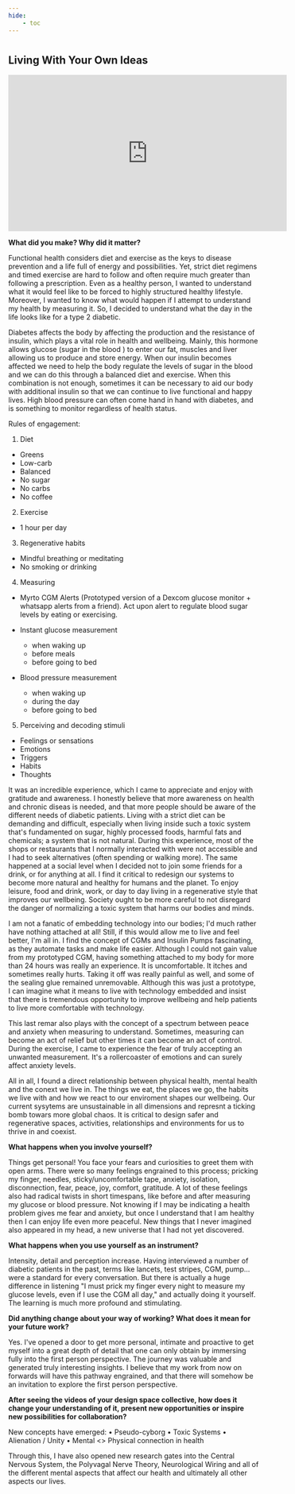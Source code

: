```yaml
---
hide:
    - toc
---
```

#
## Living With Your Own Ideas


<iframe width="560" height="315" src="https://www.youtube.com/embed/2No1AGCUVHg" title="YouTube video player" frameborder="0" allow="accelerometer; autoplay; clipboard-write; encrypted-media; gyroscope; picture-in-picture" allowfullscreen></iframe>




**What did you make? Why did it matter?**


Functional health considers diet and exercise as the keys to disease prevention and a life full of energy and possibilities. Yet, strict diet regimens and timed exercise are hard to follow and often require much greater than following a prescription. Even as a healthy person, I wanted to understand what it would feel like to be forced to highly structured healthy lifestyle. Moreover, I wanted to know what would happen if I attempt to understand my health by measuring it. So, I decided to understand what the day in the life looks like for a type 2 diabetic.

Diabetes affects the body by affecting the production and the resistance of insulin, which plays a vital role in health and wellbeing. Mainly, this hormone allows glucose (sugar in the blood ) to enter our fat, muscles and liver allowing us to produce and store energy. When our insulin becomes affected we need to help the body regulate the levels of sugar in the blood and we can do this through a balanced diet and exercise. When this combination is not enough, sometimes it can be necessary to aid our body with additional insulin so that we can continue to live functional and happy lives. High blood pressure can often come hand in hand with diabetes, and is something to monitor regardless of health status.


Rules of engagement:


1.	Diet

  -	Greens
  - Low-carb
  - Balanced
  - No sugar
  - No carbs
  - No coffee


2.	Exercise

  - 1 hour per day


3.	Regenerative habits

  - Mindful breathing or meditating
  - No smoking or drinking


4.	Measuring

  - Myrto CGM Alerts (Prototyped version of a Dexcom glucose monitor + whatsapp alerts from a friend). Act upon alert to regulate blood sugar levels by eating or exercising.

  - Instant glucose measurement
      - when waking up
      - before meals
      - before going to bed

  - Blood pressure measurement
      - when waking up
      - during the day
      - before going to bed

5.	Perceiving and decoding stimuli

  - Feelings or sensations
  - Emotions
  - Triggers
  - Habits
  - Thoughts


  It was an incredible experience, which I came to appreciate and enjoy with gratitude and awareness. I honestly believe that more awareness on health and chronic diseas is needed, and that more people should be aware of the different needs of diabetic patients. Living with a strict diet can be demanding and difficult, especially when living inside such a toxic system that's fundamented on sugar, highly processed foods, harmful fats and chemicals; a system that is not natural. During this experience, most of the shops or restaurants that I normally interacted with were not accessible and I had to seek alternatives (often spending or walking more). The same happened at a social level when I decided not to join some friends for a drink, or for anything at all. I find it critical to redesign our systems to become more natural and healthy for humans and the planet. To enjoy leisure, food and drink, work, or day to day living in a regenerative style that improves our wellbeing. Society ought to be more careful to not disregard the danger of normalizing a toxic system that harms our bodies and minds.

  I am not a fanatic of embedding technology into our bodies; I'd much rather have nothing attached at all! Still, if this would allow me to live and feel better, I'm all in. I find the concept of CGMs and Insulin Pumps fascinating, as they automate tasks and make life easier. Although I could not gain value from my prototyped CGM, having something attached to my body for more than 24 hours was really an experience. It is uncomfortable. It itches and sometimes really hurts. Taking it off was really painful as well, and some of the sealing glue remained unremovable. Although this was just a prototype, I can imagine what it means to live with technology embedded and insist that there is tremendous opportunity to improve wellbeing and help patients to live more comfortable with technology.

  This last remar also plays with the concept of a spectrum between peace and anxiety when measuring to understand. Sometimes, measuring can become an act of relief but other times it can become an act of control. During the exercise, I came to experience the fear of truly accepting an unwanted measurement. It's a rollercoaster of emotions and can surely affect anxiety levels.

  All in all, I found a direct relationship between physical health, mental health and the conext we live in. The things we eat, the places we go, the habits we live with and how we react to our enviroment shapes our wellbeing. Our current sysytems are unsustainable in all dimensions and represnt a ticking bomb towars more global chaos. It is critical to design safer and regenerative spaces, activities, relationships and environments for us to thrive in and coexist.







**What happens when you involve yourself?**


Things get personal! You face your fears and curiosities to greet them with open arms. There were so many feelings engrained to this process; pricking my finger, needles, sticky/uncomfortable tape, anxiety, isolation, disconnection, fear, peace, joy, comfort, gratitude. A lot of these feelings also had radical twists in short timespans, like before and after measuring my glucose or blood pressure. Not knowing if I may be indicating a health problem gives me fear and anxiety, but once I understand that I am healthy then I can enjoy life even more peaceful. New things that I never imagined also appeared in my head, a new universe that I had not yet discovered.




**What happens when you use yourself as an instrument?**


Intensity, detail and perception increase. Having interviewed a number of diabetic patients in the past, terms like lancets, test stripes, CGM, pump... were a standard for every conversation. But there is actually a huge difference in listening "I must prick my finger every night to measure my glucose levels, even if I use the CGM all day," and actually doing it yourself. The learning is much more profound and stimulating.




**Did anything change about your way of working? What does it mean for your future work?**


Yes. I've opened a door to get more personal, intimate and proactive to get myself into a great depth of detail that one can only obtain by immersing fully into the first person perspective. The journey was valuable and generated truly interesting insights. I believe that my work from now on forwards will have this pathway engrained, and that there will somehow be an invitation to explore the first person perspective.




**After seeing the videos of your design space collective, how does it change your understanding of it, present new opportunities or inspire new possibilities for collaboration?**


New concepts have emerged:
•	Pseudo-cyborg
•	Toxic Systems
•	Alienation / Unity
•	Mental <> Physical connection in health

Through this, I have also opened new research gates into the Central Nervous System, the Polyvagal Nerve Theory, Neurological Wiring and all of the different mental aspects that affect our health and ultimately all other aspects our lives.
